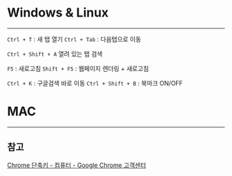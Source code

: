 
# Windows & Linux
---
`Ctrl + T` : 새 탭 열기
`Ctrl + Tab` :  다음탭으로 이동

`Ctrl + Shift + A`  열려 있는 탭 검색


`F5` : 새로고침
`Shift + F5` : 웹페이지 렌더링  + 새로고침

`Ctrl + K`  : 구글검색 바로 이동
`Ctrl + Shift + B`  : 북마크 ON/OFF




# MAC
---






## 참고
[Chrome 단축키 - 컴퓨터 - Google Chrome 고객센터](https://support.google.com/chrome/answer/157179?hl=ko&co=GENIE.Platform%3DDesktop#zippy=)

